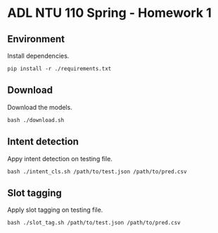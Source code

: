 # ADL NTU 110 Spring - Homework 1

## Environment

Install dependencies.

```shell
pip install -r ./requirements.txt
```

## Download

Download the models.

```shell
bash ./download.sh
```

## Intent detection

Appy intent detection on testing file.

```shell
bash ./intent_cls.sh /path/to/test.json /path/to/pred.csv
```

## Slot tagging

Apply slot tagging on testing file.

```shell
bash ./slot_tag.sh /path/to/test.json /path/to/pred.csv
```
